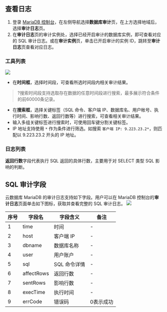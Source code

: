 ## 查看日志
1. 登录 [MariaDB 控制台](https://console.cloud.tencent.com/dls/mariadb)，在左侧导航选择**数据库审计**页，在上方选择地域后，选择**审计日志**页。
2. 在**审计日志**页的审计实例处，选择已经开启审计的数据库实例，即可查看对应的 SQL 审计日志。或在**审计实例**页，单击已开启审计的实例 ID，跳转至**审计日志**页查看对应日志。


### 工具列表
![](https://qcloudimg.tencent-cloud.cn/raw/273ca0d135a7642d3aefe002d2af0205.png)
 - 在**时间框**，选择时间段，可查看所选时间段内相关审计结果。
>?搜索时间段支持选取存在数据的任意时间段进行搜索，最多展示符合条件的前60000条记录。
 - 在**搜索框**，选择关键标签（SQL 命令、客户端 IP、数据库名、用户帐号、执行时间、影响行数、返回行数等）进行搜索，可查看相关审计结果。
  - 输入多组关键标签进行搜索时，可使用回车键分割关键标签。
  - IP 地址支持使用 `*` 作为条件进行筛选。如搜索 `客户端 IP: 9.223.23.2*`，则匹配以 9.223.23.2 开头的 IP 地址。

### 日志列表
**返回行数**字段代表执行 SQL 返回的具体行数，主要用于对 SELECT 类型 SQL 影响的判断。


## SQL 审计字段
云数据库 MariaDB 的审计日志支持如下字段。用户可以在 MariaDB 控制台的**审计日志**页面单击如下图标，获取并查看完整的 SQL 审计日志。
![](https://qcloudimg.tencent-cloud.cn/raw/713f068a008dfc826643b2dbeeec605a.png)

| 序号 | 字段名        | 字段含义                                                     | 备注                                         |
| ---- | ------------- | ------------------------------------------------------------ | -------------------------------------- |
| 1    | time          | 时间                                                    |   -                                           |
| 2    | host          | 客户端 IP                                                     |   -                                           |
| 3    | dbname        | 数据库名称                                                    |  -                                            |
| 4    | user          | 用户账户                                                       |      -                                        |
| 5    | sql           | SQL 命令详情                                                      |    -                                          |
| 6    | affectRows    | 返回行数                                                     |     -                                         |
| 7    | sentRows      | 影响行数                                                     |    -                                          |
| 8   | execTime      | 执行时间                                            |    -                                          |
| 9    | errCode       | 错误码                                                       | 0表示成功                                    | -->



